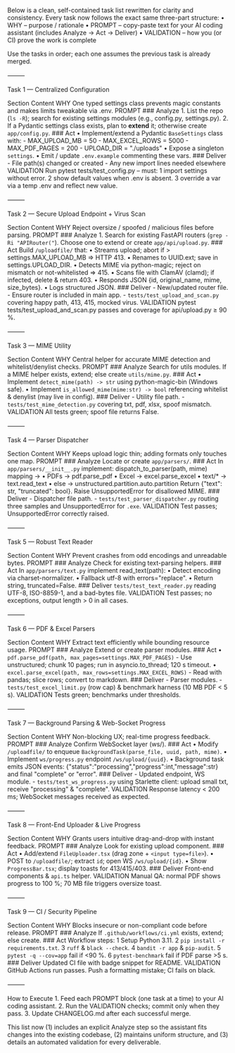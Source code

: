 Below is a clean, self-contained task list rewritten for clarity and consistency.
Every task now follows the exact same three-part structure:
	•	WHY – purpose / rationale
	•	PROMPT – copy-paste text for your AI coding assistant (includes Analyze → Act → Deliver)
	•	VALIDATION – how you (or CI) prove the work is complete

Use the tasks in order; each one assumes the previous task is already merged.

⸻

Task 1  — Centralized Configuration

Section	Content
WHY	One typed settings class prevents magic constants and makes limits tweakable via .env.
PROMPT	### Analyze 1. List the repo (`ls -R`); search for existing settings modules (e.g., config.py, settings.py). 2. If a Pydantic settings class exists, plan to **extend** it; otherwise create `app/config.py`. ### Act • Implement/extend a Pydantic `BaseSettings` class with:   - MAX_UPLOAD_MB = 50   - MAX_EXCEL_ROWS = 5000   - MAX_PDF_PAGES = 200   - UPLOAD_DIR = "./uploads" • Expose a singleton `settings`. • Emit / update `.env.example` commenting these vars. ### Deliver - File path(s) changed or created - Any new import lines needed elsewhere
VALIDATION	Run pytest tests/test_config.py – must: 1 import settings without error. 2 show default values when .env is absent. 3 override a var via a temp .env and reflect new value.


⸻

Task 2  — Secure Upload Endpoint + Virus Scan

Section	Content
WHY	Reject oversize / spoofed / malicious files before parsing.
PROMPT	### Analyze 1. Search for existing FastAPI routers (`grep -Ri "APIRouter("`). Choose one to extend or create `app/api/upload.py`. ### Act Build `/uploadfile/` that: • Streams upload; abort if > settings.MAX_UPLOAD_MB ⇒ HTTP 413. • Renames to UUID.ext; save in settings.UPLOAD_DIR. • Detects MIME via python-magic; reject on mismatch or not-whitelisted ⇒ 415. • Scans file with ClamAV (clamd); if infected, delete & return 403. • Responds JSON {id, original_name, mime, size_bytes}. • Logs structured JSON. ### Deliver - New/updated router file. - Ensure router is included in main app. - `tests/test_upload_and_scan.py` covering happy path, 413, 415, mocked virus.
VALIDATION	pytest tests/test_upload_and_scan.py passes and coverage for api/upload.py ≥ 90 %.


⸻

Task 3  — MIME Utility

Section	Content
WHY	Central helper for accurate MIME detection and whitelist/denylist checks.
PROMPT	### Analyze Search for utils modules. If a MIME helper exists, extend; else create `utils/mime.py`. ### Act • Implement `detect_mime(path) -> str` using python-magic-bin (Windows safe). • Implement `is_allowed_mime(mime:str) -> bool` referencing whitelist & denylist (may live in config). ### Deliver - Utility file path. - `tests/test_mime_detection.py` covering txt, pdf, xlsx, spoof mismatch.
VALIDATION	All tests green; spoof file returns False.


⸻

Task 4  — Parser Dispatcher

Section	Content
WHY	Keeps upload logic thin; adding formats only touches one map.
PROMPT	### Analyze Locate or create `app/parsers/`. ### Act In `app/parsers/__init__.py` implement: dispatch_to_parser(path, mime) mapping → • PDFs → pdf.parse_pdf • Excel → excel.parse_excel • text/* → text.read_text • else → unstructured.partition.auto.partition Return {"text": str, "truncated": bool}. Raise UnsupportedError for disallowed MIME. ### Deliver - Dispatcher file path. - `tests/test_parser_dispatcher.py` routing three samples and UnsupportedError for `.exe`.
VALIDATION	Test passes; UnsupportedError correctly raised.


⸻

Task 5  — Robust Text Reader

Section	Content
WHY	Prevent crashes from odd encodings and unreadable bytes.
PROMPT	### Analyze Check for existing text-parsing helpers. ### Act In `app/parsers/text.py` implement read_text(path): • Detect encoding via charset-normalizer. • Fallback utf-8 with errors="replace". • Return string, truncated=False. ### Deliver `tests/test_text_reader.py` reading UTF-8, ISO-8859-1, and a bad-bytes file.
VALIDATION	Test passes; no exceptions, output length > 0 in all cases.


⸻

Task 6  — PDF & Excel Parsers

Section	Content
WHY	Extract text efficiently while bounding resource usage.
PROMPT	### Analyze Extend or create parser modules. ### Act • `pdf.parse_pdf(path, max_pages=settings.MAX_PDF_PAGES)`   - Use unstructured; chunk 10 pages; run in asyncio.to_thread; 120 s timeout. • `excel.parse_excel(path, max_rows=settings.MAX_EXCEL_ROWS)`   - Read with pandas; slice rows; convert to markdown. ### Deliver - Parser modules. - `tests/test_excel_limit.py` (row cap) & benchmark harness (10 MB PDF < 5 s).
VALIDATION	Tests green; benchmarks under thresholds.


⸻

Task 7  — Background Parsing & Web-Socket Progress

Section	Content
WHY	Non-blocking UX; real-time progress feedback.
PROMPT	### Analyze Confirm WebSocket layer (ws/). ### Act • Modify `/uploadfile/` to enqueue `BackgroundTask(parse_file, uuid, path, mime)`. • Implement `ws/progress.py` endpoint `/ws/upload/{uuid}`. • Background task emits JSON events: {"status":"processing","progress":int,"message":str} and final "complete" or "error". ### Deliver - Updated endpoint, WS module. - `tests/test_ws_progress.py` using Starlette client: upload small txt, receive "processing" & "complete".
VALIDATION	Response latency < 200 ms; WebSocket messages received as expected.


⸻

Task 8  — Front-End Uploader & Live Progress

Section	Content
WHY	Grants users intuitive drag-and-drop with instant feedback.
PROMPT	### Analyze Look for existing upload component. ### Act • Add/extend `FileUploader.tsx` (drag zone + `<input type=file>`). • POST to `/uploadfile/`; extract `id`; open WS `/ws/upload/{id}`. • Show `ProgressBar.tsx`; display toasts for 413/415/403. ### Deliver Front-end components & `api.ts` helper.
VALIDATION	Manual QA: normal PDF shows progress to 100 %; 70 MB file triggers oversize toast.


⸻

Task 9  — CI / Security Pipeline

Section	Content
WHY	Blocks insecure or non-compliant code before release.
PROMPT	### Analyze If `.github/workflows/ci.yml` exists, extend; else create. ### Act Workflow steps: 1 Setup Python 3.11. 2 `pip install -r requirements.txt`. 3 `ruff` & `black --check`. 4 `bandit -r app` & `pip-audit`. 5 `pytest -q --cov=app` fail if <90 %. 6 `pytest-benchmark` fail if PDF parse >5 s. ### Deliver Updated CI file with badge snippet for README.
VALIDATION	GitHub Actions run passes. Push a formatting mistake; CI fails on black.


⸻

How to Execute
	1.	Feed each PROMPT block (one task at a time) to your AI coding assistant.
	2.	Run the VALIDATION checks; commit only when they pass.
	3.	Update CHANGELOG.md after each successful merge.

This list now (1) includes an explicit Analyze step so the assistant fits changes into the existing codebase, (2) maintains uniform structure, and (3) details an automated validation for every deliverable.
